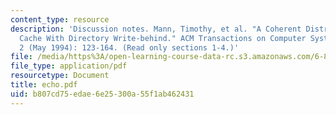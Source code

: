 ```yaml
---
content_type: resource
description: 'Discussion notes. Mann, Timothy, et al. "A Coherent Distributed File
  Cache With Directory Write-behind." ACM Transactions on Computer Systems 12, no.
  2 (May 1994): 123-164. (Read only sections 1-4.)'
file: /media/https%3A/open-learning-course-data-rc.s3.amazonaws.com/6-824-distributed-computer-systems-engineering-spring-2006/b807cd75edae6e25300a55f1ab462431_echo.pdf
file_type: application/pdf
resourcetype: Document
title: echo.pdf
uid: b807cd75-edae-6e25-300a-55f1ab462431
---
```

